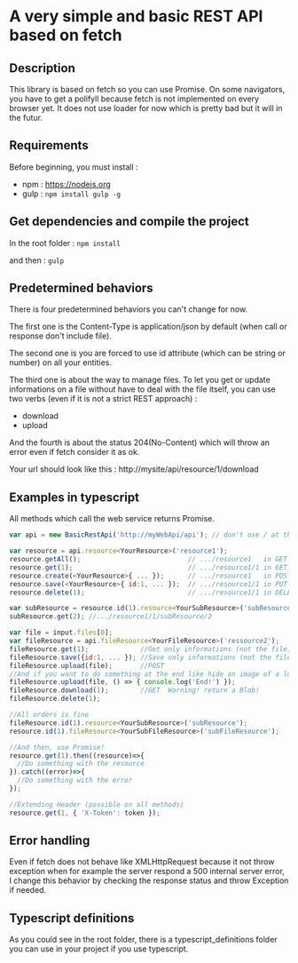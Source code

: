 # A very simple and basic REST API based on fetch

## Description
This library is based on fetch so you can use Promise.
On some navigators, you have to get a polifyll because fetch is not implemented on every browser yet.
It does not use loader for now which is pretty bad but it will in the futur.

## Requirements
Before beginning, you must install :
- npm : https://nodejs.org
- gulp : `npm install gulp -g`

## Get dependencies and compile the project
In the root folder :
`npm install`

and then :
`gulp`

## Predetermined behaviors
There is four predetermined behaviors you can't change for now.

The first one is the Content-Type is application/json by default (when call or response don't include file).

The second one is you are forced to use id attribute (which can be string or number) on all your entities.

The third one is about the way to manage files.
To let you get or update informations on a file without have to deal with the file itself, you can use two verbs (even if it is not a strict REST approach) :
 - download
 - upload

And the fourth is about the status 204(No-Content) which will throw an error even if fetch consider it as ok.

Your url should look like this : http://mysite/api/resource/1/download

## Examples in typescript
All methods which call the web service returns Promise.
```javascript
var api = new BasicRestApi('http://myWebApi/api'); // don't use / at the end

var resource = api.resource<YourResource>('resource1');
resource.getAll();                           // .../resource1   in GET
resource.get(1);                             // .../resource1/1 in GET
resource.create(<YourResource>{ ... });      // .../resource1   in POST
resource.save(<YourResource>{ id:1, ... });  // .../resource1/1 in PUT
resource.delete(1);                          // .../resource1/1 in DELETE

var subResource = resource.id(1).resource<YourSubResource>('subResource');
subResource.get(2); //.../resource1/1/subResource/2

var file = input.files[0];
var fileResource = api.fileResource<YourFileResource>('ressource2');
fileResource.get(1);             //Get only informations (not the file)
fileResource.save({id:1, ... }); //Save only informations (not the file)
fileResource.upload(file);       //POST
//And if you want to do something at the end like hide an image of a loader in both case success and error
fileResource.upload(file, () => { console.log('End!') });
fileResource.download(1);        //GET  Warning! return a Blob!
fileResource.delete(1);

//All orders is fine
fileResource.id(1).resource<YourSubResource>('subResource');
resource.id(1).fileResource<YourSubFileResource>('subFileResource');

//And then, use Promise!
resource.get(1).then((resource)=>{
  //Do something with the resource
}).catch((error)=>{
  //Do something with the error
});

//Extending Header (possible on all methods)
resource.get(1, { 'X-Token': token });
```

## Error handling
Even if fetch does not behave like XMLHttpRequest because it not throw exception when for example the server respond a 500 internal server error, I change this behavior by checking the response status and throw Exception if needed.

## Typescript definitions
As you could see in the root folder, there is a typescript_definitions folder you can use in your project if you use typescript.
